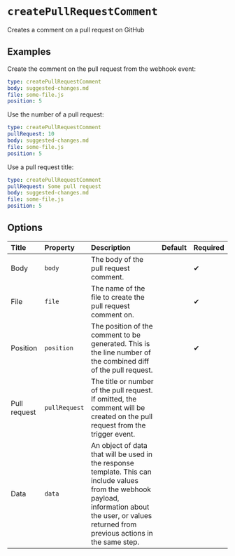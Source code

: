 <!--
  /!\ WARNING /!\
  This file's content is auto-generated, do NOT edit!
  All changes will be undone.
-->

# `createPullRequestComment`

Creates a comment on a pull request on GitHub

## Examples

Create the comment on the pull request from the webhook event:

```yaml
type: createPullRequestComment
body: suggested-changes.md
file: some-file.js
position: 5
```

Use the number of a pull request:

```yaml
type: createPullRequestComment
pullRequest: 10
body: suggested-changes.md
file: some-file.js
position: 5
```

Use a pull request title:

```yaml
type: createPullRequestComment
pullRequest: Some pull request
body: suggested-changes.md
file: some-file.js
position: 5
```

## Options

| Title | Property | Description | Default | Required |
| :---- | :--- | :---------- | :------ | :------- |
| Body | `body` | The body of the pull request comment. |  | ✔ |
| File | `file` | The name of the file to create the pull request comment on. |  | ✔ |
| Position | `position` | The position of the comment to be generated. This is the line number of the combined diff of the pull request. |  | ✔ |
| Pull request | `pullRequest` | The title or number of the pull request. If omitted, the comment will be created on the pull request from the trigger event. |  |  |
| Data | `data` | An object of data that will be used in the response template. This can include values from the webhook payload, information about the user, or values returned from previous actions in the same step. |  |  |


